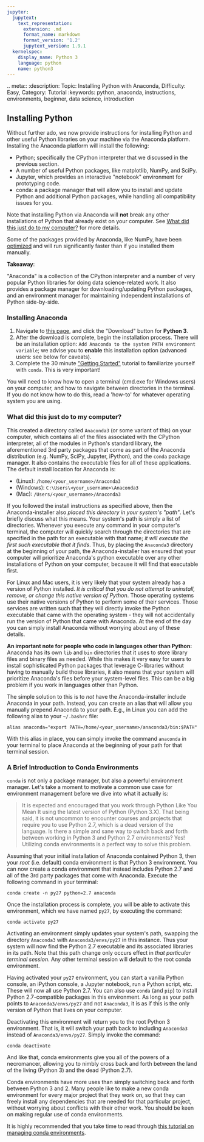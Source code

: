 ```yaml
---
jupyter:
  jupytext:
    text_representation:
      extension: .md
      format_name: markdown
      format_version: '1.2'
      jupytext_version: 1.9.1
  kernelspec:
    display_name: Python 3
    language: python
    name: python3
---
```


<!-- #raw raw_mimetype="text/restructuredtext" -->
.. meta::
   :description: Topic: Installing Python with Anaconda, Difficulty: Easy, Category: Tutorial
   :keywords: python, anaconda, instructions, environments, beginner, data science, introduction
<!-- #endraw -->

## Installing Python

Without further ado, we now provide instructions for installing Python and other useful Python libraries on your machine via the Anaconda platform. Installing the Anaconda platform will install the following:

 - Python; specifically the CPython interpreter that we discussed in the previous section.
 - A number of useful Python packages, like matplotlib, NumPy, and SciPy.
 - Jupyter, which provides an interactive "notebook" environment for prototyping code.
 - conda: a package manager that will allow you to install and update Python and additional Python packages, while handling all compatibility issues for you.
 
Note that installing Python via Anaconda will **not** break any other installations of Python that already exist on your computer. See [What did this just do to my computer?](#What-did-this-just-do-to-my-computer?) for more details.

Some of the packages provided by Anaconda, like NumPy, have been [optimized](https://docs.anaconda.com/mkl-optimizations/) and will run significantly faster than if you installed them manually.

<div class="alert alert-info">

**Takeaway**: 

"Anaconda" is a collection of the CPython interpreter and a number of very popular Python libraries for doing data science-related work. It also provides a package manager for downloading/updating Python packages, and an environment manager for maintaining independent installations of Python side-by-side.  
</div>

### Installing Anaconda

1. Navigate to [this page](https://www.anaconda.com/download/), and click the "Download" button for **Python 3**.
2. After the download is complete, begin the installation process. There will be an installation option: `Add Anaconda to the system PATH environment variable`; we advise you to **enable** this installation option (advanced users: see below for caveats).
3. Complete the 30 minute ["Getting Started"](https://conda.io/projects/conda/en/latest/user-guide/getting-started.html) tutorial to familiarize yourself with `conda`. This is very important!

You will need to know how to open a terminal (cmd.exe for Windows users) on your computer, and how to navigate between directories in the terminal. If you do not know how to do this, read a 'how-to' for whatever operating system you are using.


### What did this just do to my computer?

This created a directory called `Anaconda3` (or some variant of this) on your computer, which contains all of the files associated with the CPython interpreter, all of the modules in Python's standard library, the aforementioned 3rd party packages that come as part of the Anaconda distribution (e.g. NumPy, SciPy, Jupyter, iPython), and the `conda` package manager. It also contains the executable files for all of these applications. The default install location for Anaconda is:

- (Linux): `/home/<your_username>/Anaconda3`
- (Windows): `C:\Users\<your_username>\Anaconda3`
- (Mac): `/Users/<your_username>/Anaconda3`

If you followed the install instructions as specified above, then the Anaconda-installer also *placed this directory in your system's "path"*. Let's briefly discuss what this means. Your system's path is simply a list of directories. Whenever you execute any command in your computer's terminal, the computer will quickly search through the directories that are specified in the path for an executable with that name; *it will execute the first such executable that it finds*. Thus, by placing the `Anaconda3` directory at the beginning of your path, the Anaconda-installer has ensured that your computer will prioritize Anaconda's python executable over any other installations of Python on your computer, because it will find that executable first. 

For Linux and Mac users, it is very likely that your system already has a version of Python installed. *It is critical that you do not attempt to uninstall, remove, or change this native version of Python*. Those operating systems use their native versions of Python to perform some of their services. Those services are written such that they will directly invoke the Python executable that came with the operating system - they will not accidentally run the version of Python that came with Anaconda. At the end of the day you can simply install Anaconda without worrying about any of these details. 

**An important note for people who code in languages other than Python:**  Anaconda has its own `lib` and `bin` directories that it uses to store library files and binary files as needed. While this makes it very easy for users to install sophisticated Python packages that leverage C-libraries without having to manually build those libraries, it also means that your system will prioritize Anaconda's files before your system-level files. This can be a big problem if you work in languages other than Python.

The simple solution to this is to *not* have the Anaconda-installer include Anaconda in your path. Instead, you can create an alias that will allow you manually prepend Anaconda to your path. E.g., in Linux you can add the following alias to your `~/.bashrc` file:

```shell
alias anaconda="export PATH=/home/<your_username>/anaconda3/bin:$PATH"
```

With this alias in place, you can simply invoke the command `anaconda` in your terminal to place Anaconda at the beginning of your path for that terminal session. 

### A Brief Introduction to Conda Environments

`conda` is not only a package manager, but also a powerful environment manager. Let's take a moment to motivate a common use case for environment management before we dive into what it actually is:

>It is expected and encouraged that you work through Python Like You Mean It using the latest version of Python (Python 3.X). That being said, it is not uncommon to encounter courses and projects that require you to use Python 2.7, which is a dead version of the language. Is there a simple and sane way to switch back and forth between working in Python 3 and Python 2.7 environments? Yes! Utilizing conda environments is a perfect way to solve this problem.

Assuming that your initial installation of Anaconda contained Python 3, then your *root* (i.e. default) conda environment is that Python 3 environment. You can now create a conda environment that instead includes Python 2.7 and all of the 3rd party packages that come with Anaconda. Execute the following command in your terminal:

```shell
conda create -n py27 python=2.7 anaconda
```

Once the installation process is complete, you will be able to activate this environment, which we have named `py27`, by executing the command: 
```shell
conda activate py27
``` 

Activating an environment simply updates your system's path, swapping the directory `Anaconda3` with `Anaconda3/envs/py27` in this instance. Thus your system will now find the Python 2.7 executable and its associated libraries in its path. Note that this path change only occurs effect in *that particular terminal session*. Any other terminal session will default to the root conda environment. 

Having activated your `py27` environment, you can start a vanilla Python console, an iPython console, a Jupyter notebook, run a Python script, etc. These will now all use Python 2.7. You can also use `conda` (and `pip`) to install Python 2.7-compatible packages in this environment. As long as your path points to `Anaconda3/envs/py27` and not `Anaconda3`, it is as if this is the only version of Python that lives on your computer.

Deactivating this environment will return you to the root Python 3 environment. That is, it will switch your path back to including `Anaconda3` instead of `Anaconda3/envs/py27`. Simply invoke the command:

```shell
conda deactivate
```

And like that, conda environments give you all of the powers of a necromancer, allowing you to nimbly cross back and forth between the land of the living (Python 3) and the dead (Python 2.7).

Conda environments have more uses than simply switching back and forth between Python 3 and 2. Many people like to make a new conda environment for every major project that they work on, so that they can freely install any dependencies that are needed for that particular project, without worrying about conflicts with their other work. You should be keen on making regular use of conda environments.

It is highly recommended that you take time to read through [this tutorial on managing conda environments](https://conda.io/docs/user-guide/tasks/manage-environments.html).
